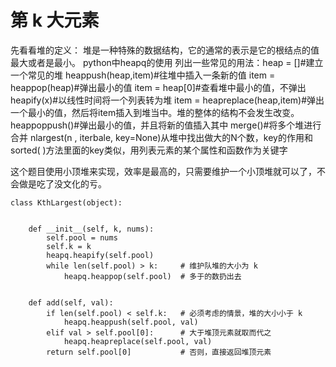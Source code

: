 # 第 k 大元素
先看看堆的定义：
堆是一种特殊的数据结构，它的通常的表示是它的根结点的值最大或者是最小。
python中heapq的使用
列出一些常见的用法：heap = []#建立一个常见的堆
heappush(heap,item)#往堆中插入一条新的值
item = heappop(heap)#弹出最小的值
item = heap[0]#查看堆中最小的值，不弹出
heapify(x)#以线性时间将一个列表转为堆
item = heapreplace(heap,item)#弹出一个最小的值，然后将item插入到堆当中。堆的整体的结构不会发生改变。
heappoppush()#弹出最小的值，并且将新的值插入其中
merge()#将多个堆进行合并
nlargest(n , iterbale, key=None)从堆中找出做大的N个数，key的作用和sorted( )方法里面的key类似，用列表元素的某个属性和函数作为关键字
  
这个题目使用小顶堆来实现，效率是最高的，只需要维护一个小顶堆就可以了，不会做是吃了没文化的亏。
```
class KthLargest(object):

    
    def __init__(self, k, nums):
        self.pool = nums
        self.k = k
        heapq.heapify(self.pool)
        while len(self.pool) > k:     # 维护队堆的大小为 k 
            heapq.heappop(self.pool)  # 多于的数扔出去 

            
    def add(self, val):
        if len(self.pool) < self.k:   # 必须考虑的情景，堆的大小小于 k 
            heapq.heappush(self.pool, val)
        elif val > self.pool[0]:      # 大于堆顶元素就取而代之
            heapq.heapreplace(self.pool, val)
        return self.pool[0]           # 否则，直接返回堆顶元素
     
```
